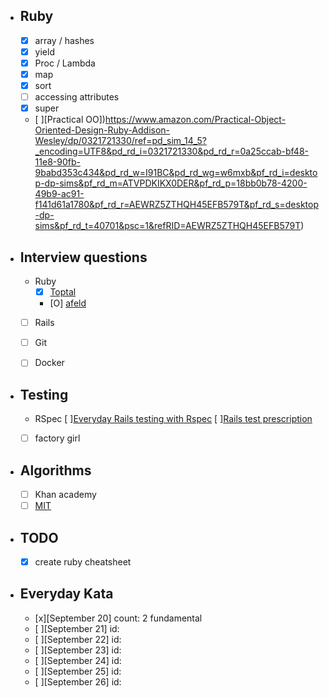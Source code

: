 - ## Ruby
    - [x] array / hashes
    - [x] yield
    - [x] Proc / Lambda  
    - [x] map
    - [x] sort  
    - [ ] accessing attributes  
    - [x] super
    - [ ][Practical OO])https://www.amazon.com/Practical-Object-Oriented-Design-Ruby-Addison-Wesley/dp/0321721330/ref=pd_sim_14_5?_encoding=UTF8&pd_rd_i=0321721330&pd_rd_r=0a25ccab-bf48-11e8-90fb-9babd353c434&pd_rd_w=I91BC&pd_rd_wg=w6mxb&pf_rd_i=desktop-dp-sims&pf_rd_m=ATVPDKIKX0DER&pf_rd_p=18bb0b78-4200-49b9-ac91-f141d61a1780&pf_rd_r=AEWRZ5ZTHQH45EFB579T&pf_rd_s=desktop-dp-sims&pf_rd_t=40701&psc=1&refRID=AEWRZ5ZTHQH45EFB579T)

- ## Interview questions
    - Ruby  
      - [x] [Toptal](https://www.toptal.com/ruby/interview-questions) 
      - [O] [afeld](https://github.com/afeld/rails_interview_questions)
    -  [ ] Rails
    -  [ ] Git
    -  [ ] Docker


- ## Testing
    -  RSpec
       [ ][Everyday Rails testing with Rspec](https://leanpub.com/everydayrailsrspec)
       [ ][Rails test prescription](https://www.amazon.com/Rails-Test-Prescriptions-Healthy-Codebase/dp/1680502506/ref=pd_sbs_14_2?_encoding=UTF8&pd_rd_i=1680502506&pd_rd_r=0b4207b4-bf47-11e8-9fc4-81eb294f983c&pd_rd_w=c9ZJi&pd_rd_wg=SVHwy&pf_rd_i=desktop-dp-sims&pf_rd_m=ATVPDKIKX0DER&pf_rd_p=0bb14103-7f67-4c21-9b0b-31f42dc047e7&pf_rd_r=D5DKCE38R7A7EK5E7GBX&pf_rd_s=desktop-dp-sims&pf_rd_t=40701&psc=1&refRID=D5DKCE38R7A7EK5E7GB)
    - [ ] factory girl


- ## Algorithms
    - [ ] Khan academy
    - [ ] [MIT](https://ocw.mit.edu/courses/electrical-engineering-and-computer-science/6-006-introduction-to-algorithms-fall-2011/exams/)

- ## TODO
    - [x] create ruby cheatsheet

- ## Everyday Kata
    - [x][September 20] count: 2 fundamental
    - [ ][September 21] id:    
    - [ ][September 22] id:    
    - [ ][September 23] id:    
    - [ ][September 24] id:    
    - [ ][September 25] id:    
    - [ ][September 26] id:    
